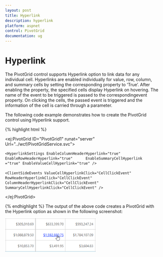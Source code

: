 ```yaml
---
layout: post
title: Hyperlink
description: hyperlink
platform: aspnet
control: PivotGrid
documentation: ug
---
```


# Hyperlink

The PivotGrid control supports Hyperlink option to link data for any individual cell. Hyperlinks are enabled individually for value, row, column, and summary cells by setting the corresponding property to ‘True’. After enabling the property, the specified cells display Hyperlink on hovering. The name of the event to be triggered is passed to the correspondingevent property. On clicking the cells, the passed event is triggered and the information of the cell is carried through a parameter.

The following code example demonstrates how to create the PivotGrid control using Hyperlink support.

{% highlight html %}


<ej:PivotGrid ID="PivotGrid1" runat="server" Url="../wcf/PivotGridService.svc">

    <HyperlinkSettings EnableColumnHeaderHyperlink="true" EnableRowHeaderHyperlink="true"      EnableSummaryCellHyperlink ="true" EnableValueCellHyperlink="true" />

    <ClientSideEvents ValueCellHyperlinkClick="CellClickEvent" RowHeaderHyperlinkClick="CellClickEvent" ColumnHeaderHyperlinkClick="CellClickEvent" SummaryCellHyperlinkClick="CellClickEvent" />

</ej:PivotGrid>

<script type="text/javascript">

        CellClickEvent = function (evt) {

            alert("Cell Click event is fired");

        }

</script>


{% endhighlight %}
The output of the above code creates a PivotGrid with the Hyperlink option as shown in the following screenshot:



 ![](Hyperlink_images/Hyperlink_img1.png) 



